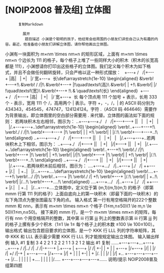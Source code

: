 # [NOIP2008 普及组] 立体图


          复制Markdown
         
            展开
             题目描述 小渊是个聪明的孩子，他经常会给周围的小朋友们讲些自己认为有趣的内容。最近，他准备给小朋友们讲解立体图，请你帮他画出立体图。
小渊有一块面积为 m×nm \times nm×n 的矩形区域，上面有 m×nm \times nm×n 个边长为 111 的格子，每个格子上堆了一些同样大小的积木（积木的长宽高都是 111），小渊想请你打印出这些格子的立体图。我们定义每个积木为如下格式，并且不会做任何翻转旋转，只会严格以这一种形式摆放：
  +---+ /   /|+---+ |高|   | +|   |/ 宽+---+  长\def\arraystretch{1e-10}
\begin{aligned}
&\verb!  +---+!\\
&\verb! /   /|!\\
&\verb!+---+ |!\quad\textsf{高}\\
&\verb!|   | +!\\
&\verb!|   |/ !\quad\textsf{宽}\\
&\verb!+---+  !\\
& \quad\textsf{长}
\end{aligned}​  +---+ /   /|+---+ |高|   | +|   |/ 宽+---+  长​
每个顶点用 111 个加号 + 表示，长用 333 个 - 表示，宽用 111 个 /，高用两个 | 表示。字符 +，-，/，| 的 ASCII 码分别为 434343，454545，474747，124124124。字符 .（ASCII 码 464646）需要作为背景输出，即立体图里的空白部分需要用 . 来代替。立体图的画法如下面的规则：
若两块积木左右相邻，图示为：
..+---+---+./   /   /|+---+---+ ||   |   | +|   |   |/.+---+---+..\def\arraystretch{1e-10}
\begin{aligned}
\verb!..+---+---+!\\
\verb!./   /   /|!\\
\verb!+---+---+ |!\\
\verb!|   |   | +!\\
\verb!|   |   |/.!\\
\verb!+---+---+..!\\
\end{aligned}
..+---+---+./   /   /|+---+---+ ||   |   | +|   |   |/.+---+---+..​
若两块积木上下相邻，图示为：
..+---+./   /|+---+ ||   | +|   |/|+---+ ||   | +|   |/.+---+..\def\arraystretch{1e-10}
\begin{aligned}
\verb!..+---+!\\
\verb!./   /|!\\
\verb!+---+ |!\\
\verb!|   | +!\\
\verb!|   |/|!\\
\verb!+---+ |!\\
\verb!|   | +!\\
\verb!|   |/.!\\
\verb!+---+..!\\
\end{aligned}
..+---+./   /|+---+ ||   | +|   |/|+---+ ||   | +|   |/.+---+..​
若两块积木前后相邻，图示为：
....+---+.../   /|..+---+ |./   /| ++---+ |/.|   | +..|   |/...+---+....\def\arraystretch{1e-10}
\begin{aligned}
\verb!....+---+!\\
\verb!.../   /|!\\
\verb!..+---+ |!\\
\verb!./   /| +!\\
\verb!+---+ |/.!\\
\verb!|   | +..!\\
\verb!|   |/...!\\
\verb!+---+....!\\
\end{aligned}
....+---+.../   /|..+---+ |./   /| ++---+ |/.|   | +..|   |/...+---+....​
立体图中，定义位于第 (m,1)(m,1)(m,1) 的格子（即第 mmm 行第 111 列的格子）上面自底向上的第一块积木（即最下面的一块积木）的左下角顶点为整张图最左下角的点。
 输入格式 第一行有用空格隔开的222个整数 mmm 和 nnn，表示有 m×nm \times nm×n 个格子 (1≤m,n≤50)(1 \le m,n \le 50)(1≤m,n≤50)。
接下来的 mmm 行，是一个 m×nm \times nm×n 的矩阵，每行有 nnn 个用空格隔开的整数，其中第 iii 行第 jjj 列上的整数表示第 iii 行第 jjj 列的格子上摞有多少个积木（1≤1 \le 1≤ 每个格子上的积木数 ≤100 \le 100≤100）。
 输出格式 输出包含题目要求的立体图，是一个 KKK 行 LLL 列的字符串矩阵，其中 KKK 和 LLL 表示最少需要 KKK 行 LLL 列才能按规定输出立体图。
  输入输出样例 输入 #1 
    复制
   3 4
2 2 1 2
2 2 1 1
3 2 1 2
 输出 #1 
    复制
   ......+---+---+...+---+
..+---+  /   /|../   /|
./   /|-+---+ |.+---+ |
+---+ |/   /| +-|   | +
|   | +---+ |/+---+ |/|
|   |/   /| +/   /|-+ |
+---+---+ |/+---+ |/| +
|   |   | +-|   | + |/.
|   |   |/  |   |/| +..
+---+---+---+---+ |/...
|   |   |   |   | +....
|   |   |   |   |/.....
+---+---+---+---+...... 说明/提示 NOIP2008普及组第四题
 